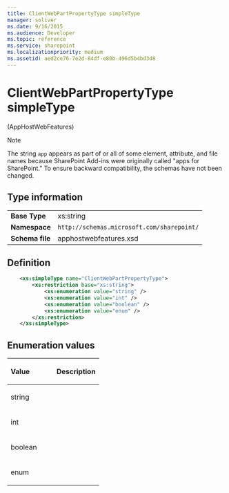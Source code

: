 ```yaml
---
title: ClientWebPartPropertyType simpleType
manager: soliver
ms.date: 9/16/2015
ms.audience: Developer
ms.topic: reference
ms.service: sharepoint
ms.localizationpriority: medium
ms.assetid: aed2ce76-7e2d-84df-e80b-496d5b4bd3d8
---
```


# ClientWebPartPropertyType simpleType 

(AppHostWebFeatures)

> [!NOTE] 
> The string `app` appears as part of or all of some element, attribute, and file names because SharePoint Add-ins were originally called "apps for SharePoint." To ensure backward compatibility, the schemas have not been changed.

## Type information

|   |   |
|---|---|
| **Base Type**  | xs:string |
| **Namespace**  | `http://schemas.microsoft.com/sharepoint/` |
| **Schema file**  | apphostwebfeatures.xsd |

## Definition

```XML
    <xs:simpleType name="ClientWebPartPropertyType">
        <xs:restriction base="xs:string">
            <xs:enumeration value="string" />
            <xs:enumeration value="int" />
            <xs:enumeration value="boolean" />
            <xs:enumeration value="enum" />
        </xs:restriction>
    </xs:simpleType>
```

## Enumeration values

<table>
<colgroup>
<col width="50%" />
<col width="50%" />
</colgroup>
<thead>
<tr class="header">
<th align="left"><p>Value</p></th>
<th align="left"><p>Description</p></th>
</tr>
</thead>
<tbody>
<tr class="odd">
<td align="left"><p>string</p></td>
<td align="left"><p></p></td>
</tr>
<tr class="even">
<td align="left"><p>int</p></td>
<td align="left"><p></p></td>
</tr>
<tr class="odd">
<td align="left"><p>boolean</p></td>
<td align="left"><p></p></td>
</tr>
<tr class="even">
<td align="left"><p>enum</p></td>
<td align="left"><p></p></td>
</tr>
</tbody>
</table>

<br/>

<br/>







